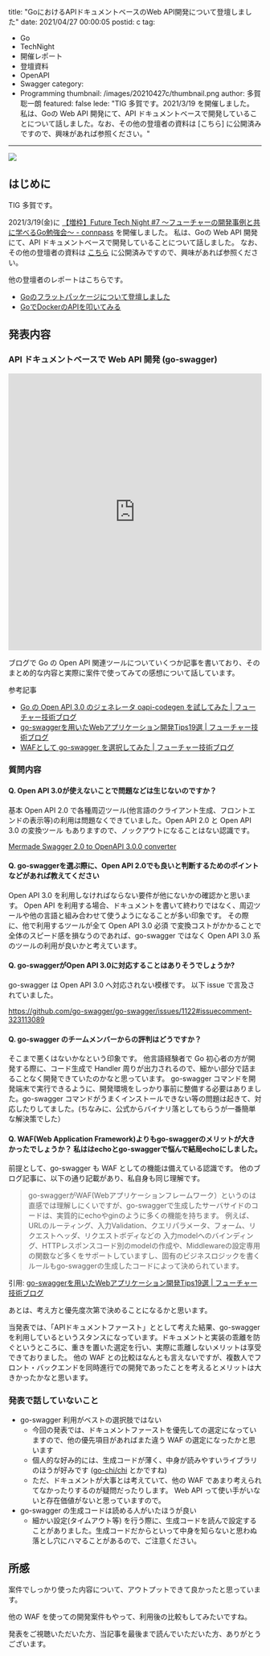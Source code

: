 title: "GoにおけるAPIドキュメントベースのWeb API開発について登壇しました"
date: 2021/04/27 00:00:05
postid: c
tag:
  - Go
  - TechNight
  - 開催レポート
  - 登壇資料
  - OpenAPI
  - Swagger
category:
  - Programming
thumbnail: /images/20210427c/thumbnail.png
author: 多賀聡一朗
featured: false
lede: "TIG 多賀です。2021/3/19 を開催しました。 私は、Goの Web API 開発にて、API ドキュメントベースで開発していることについて話しました。なお、その他の登壇者の資料は [こちら] に公開済みですので、興味があれば参照ください。"
---

<img src="/images/20210427c/top.png" loading="lazy">

## はじめに

TIG 多賀です。

2021/3/19(金)に [【増枠】Future Tech Night #7 〜フューチャーの開発事例と共に学べるGo勉強会〜 - connpass](https://future.connpass.com/event/206387/) を開催しました。 私は、Goの Web API 開発にて、API ドキュメントベースで開発していることについて話しました。
なお、その他の登壇者の資料は [こちら](https://future.connpass.com/event/206387/presentation/) に公開済みですので、興味があれば参照ください。

他の登壇者のレポートはこちらです。

* [Goのフラットパッケージについて登壇しました](/articles/20210427a/)
* [GoでDockerのAPIを叩いてみる](/articles/20210427b/)


## 発表内容

### API ドキュメントベースで Web API 開発 (go-swagger)

<iframe src="https://docs.google.com/presentation/d/1P1ntgrIZ_zYhlxQh8UjV1fBCIIObP-ZJPhm7Dn1yc04/embed?start=false&loop=false&delayms=3000" frameborder="0" width="100%" height="550" allowfullscreen="true" mozallowfullscreen="true" webkitallowfullscreen="true"></iframe>


ブログで Go の Open API 関連ツールについていくつか記事を書いており、そのまとめ的な内容と実際に案件で使ってみての感想について話しています。

参考記事

* [Go の Open API 3.0 のジェネレータ oapi-codegen を試してみた | フューチャー技術ブログ](/articles/20200701/)
* [go-swaggerを用いたWebアプリケーション開発Tips19選 | フューチャー技術ブログ](/articles/20200630/)
* [WAFとして go-swagger を選択してみた | フューチャー技術ブログ](/articles/20190814/)


### 質問内容

#### Q. Open API 3.0が使えないことで問題などは生じないのですか？

基本 Open API 2.0 で各種周辺ツール(他言語のクライアント生成、フロントエンドの表示等)の利用は問題なくできていました。Open API 2.0 と Open API 3.0 の変換ツール もありますので、ノックアウトになることはない認識です。

[Mermade Swagger 2.0 to OpenAPI 3.0.0 converter](https://mermade.org.uk/openapi-converter)

#### Q. go-swaggerを選ぶ際に、Open API 2.0でも良いと判断するためのポイントなどがあれば教えてください

Open API 3.0 を利用しなければならない要件が他にないかの確認かと思います。 Open API を利用する場合、ドキュメントを書いて終わりではなく、周辺ツールや他の言語と組み合わせて使うようになることが多い印象です。
その際に、他で利用するツールが全て Open API 3.0 必須 で変換コストがかかることで全体のスピード感を損なうのであれば、go-swagger ではなく Open API 3.0 系のツールの利用が良いかと考えています。


#### Q. go-swaggerがOpen API 3.0に対応することはありそうでしょうか?

go-swagger は Open API 3.0 へ対応されない模様です。
以下 issue で言及されていました。

https://github.com/go-swagger/go-swagger/issues/1122#issuecomment-323113089


#### Q. go-swagger のチームメンバーからの評判はどうですか？

そこまで悪くはないかなという印象です。
他言語経験者で Go 初心者の方が開発する際に、コード生成で Handler 周りが出力されるので、細かい部分で詰まることなく開発できていたのかなと思っています。
go-swagger コマンドを開発端末で実行できるように、開発環境をしっかり事前に整備する必要はありました。go-swagger コマンドがうまくインストールできない等の問題は起きて、対応したりしてました。(ちなみに、公式からバイナリ落としてもらうが一番簡単な解決策でした）

#### Q. WAF(Web Application Framework)よりもgo-swaggerのメリットが大きかったでしょうか？ 私ははechoとgo-swaggerで悩んで結局echoにしました。

前提として、go-swagger も WAF としての機能は備えている認識です。
他のブログ記事に、以下の通り記載があり、私自身も同じ理解です。

> go-swaggerがWAF(Webアプリケーションフレームワーク）というのは直感では理解しにくいですが、go-swaggerで生成したサーバサイドのコードは、実質的にechoやginのように多くの機能を持ちます。 例えば、URLのルーティング、入力Validation、クエリパラメータ、フォーム、リクエストヘッダ、リクエストボディなどの 入力modelへのバインディング、HTTPレスポンスコード別のmodelの作成や、Middlewareの設定専用の関数など多くをサポートしていますし、固有のビジネスロジックを書くルールもgo-swaggerの生成したコードによって決められています。

引用: [go-swaggerを用いたWebアプリケーション開発Tips19選 | フューチャー技術ブログ](/articles/20200630/)

あとは、考え方と優先度次第で決めることになるかと思います。

当発表では、「APIドキュメントファースト」ととして考えた結果、go-swagger を利用しているというスタンスになっています。ドキュメントと実装の乖離を防ぐというところに、重きを置いた選定を行い、実際に乖離しないメリットは享受できておりました。
他の WAF との比較はなんとも言えないですが、複数人でフロント・バックエンドを同時進行での開発であったことを考えるとメリットは大きかったかなと思います。

### 発表で話していないこと

* go-swagger 利用がベストの選択肢ではない
    * 今回の発表では、ドキュメントファーストを優先しての選定になっていますので、他の優先項目があればまた違う WAF の選定になったかと思います
    * 個人的な好み的には、生成コードが薄く、中身が読みやすいライブラリのほうが好みです ([go-chi/chi](https://github.com/go-chi/chi) とかですね)
    * ただ、ドキュメントが大事とは考えていて、他の WAF であまり考えられてなかったりするのが疑問だったりします。 Web API って使い手がいないと存在価値がないと思っていますので。
* go-swagger の生成コードは読める人がいたほうが良い
    * 細かい設定(タイムアウト等) を行う際に、生成コードを読んで設定することがありました。生成コードだからといって中身を知らないと思わぬ落とし穴にハマることがあるので、ご注意ください。


## 所感

案件でしっかり使った内容について、アウトプットできて良かったと思っています。

他の WAF を使っての開発案件もやって、利用後の比較もしてみたいですね。

発表をご視聴いただいた方、当記事を最後まで読んでいただいた方、ありがとうございます。
